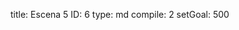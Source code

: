 title:          Escena 5
ID:             6
type:           md
compile:        2
setGoal:        500


